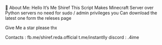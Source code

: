 💫 About Me:
Hello It’s Me Shiref
This Script Makes Minecraft Server over Python servers no need for sudo / admin privileges
you Can download the latest one form the releses page

Give Me a star please
thx


Contacts :
fb.me/shiref.reda.official
t.me/instantlly
discord : .4ime
